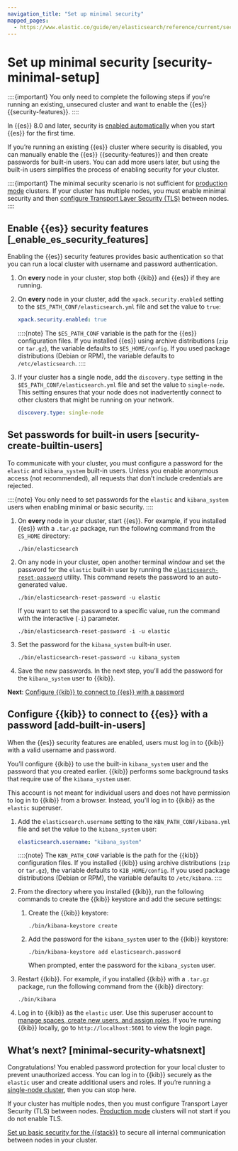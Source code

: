 ```yaml
---
navigation_title: "Set up minimal security"
mapped_pages:
  - https://www.elastic.co/guide/en/elasticsearch/reference/current/security-minimal-setup.html
---
```




# Set up minimal security [security-minimal-setup]


::::{important}
You only need to complete the following steps if you’re running an existing, unsecured cluster and want to enable the {{es}} {{security-features}}.
::::


In {{es}} 8.0 and later, security is [enabled automatically](../deploy/self-managed/installing-elasticsearch.md) when you start {{es}} for the first time.

If you’re running an existing {{es}} cluster where security is disabled, you can manually enable the {{es}} {{security-features}} and then create passwords for built-in users. You can add more users later, but using the built-in users simplifies the process of enabling security for your cluster.

::::{important}
The minimal security scenario is not sufficient for [production mode](../deploy/self-managed/bootstrap-checks.md#dev-vs-prod-mode) clusters. If your cluster has multiple nodes, you must enable minimal security and then [configure Transport Layer Security (TLS)](secure-cluster-communications.md) between nodes.
::::


## Enable {{es}} security features [_enable_es_security_features]

Enabling the {{es}} security features provides basic authentication so that you can run a local cluster with username and password authentication.

1. On **every** node in your cluster, stop both {{kib}} and {{es}} if they are running.
2. On **every** node in your cluster, add the `xpack.security.enabled` setting to the `$ES_PATH_CONF/elasticsearch.yml` file and set the value to `true`:

    ```yaml
    xpack.security.enabled: true
    ```

    ::::{note}
    The `$ES_PATH_CONF` variable is the path for the {{es}} configuration files. If you installed {{es}} using archive distributions (`zip` or `tar.gz`), the variable defaults to `$ES_HOME/config`. If you used package distributions (Debian or RPM), the variable defaults to `/etc/elasticsearch`.
    ::::

3. If your cluster has a single node, add the `discovery.type` setting in the `$ES_PATH_CONF/elasticsearch.yml` file and set the value to `single-node`. This setting ensures that your node does not inadvertently connect to other clusters that might be running on your network.

    ```yaml
    discovery.type: single-node
    ```



## Set passwords for built-in users [security-create-builtin-users]

To communicate with your cluster, you must configure a password for the `elastic` and `kibana_system` built-in users. Unless you enable anonymous access (not recommended), all requests that don’t include credentials are rejected.

::::{note}
You only need to set passwords for the `elastic` and `kibana_system` users when enabling minimal or basic security.
::::


1. On **every** node in your cluster, start {{es}}. For example, if you installed {{es}} with a `.tar.gz` package, run the following command from the `ES_HOME` directory:

    ```shell
    ./bin/elasticsearch
    ```

2. On any node in your cluster, open another terminal window and set the password for the `elastic` built-in user by running the [`elasticsearch-reset-password`](elasticsearch://reference/elasticsearch/command-line-tools/reset-password.md) utility. This command resets the password to an auto-generated value.

    ```shell
    ./bin/elasticsearch-reset-password -u elastic
    ```

    If you want to set the password to a specific value, run the command with the interactive (`-i`) parameter.

    ```shell
    ./bin/elasticsearch-reset-password -i -u elastic
    ```

3. Set the password for the `kibana_system` built-in user.

    ```shell
    ./bin/elasticsearch-reset-password -u kibana_system
    ```

4. Save the new passwords. In the next step, you’ll add the password for the `kibana_system` user to {{kib}}.

**Next**: [Configure {{kib}} to connect to {{es}} with a password](#add-built-in-users)


## Configure {{kib}} to connect to {{es}} with a password [add-built-in-users]

When the {{es}} security features are enabled, users must log in to {{kib}} with a valid username and password.

You’ll configure {{kib}} to use the built-in `kibana_system` user and the password that you created earlier. {{kib}} performs some background tasks that require use of the `kibana_system` user.

This account is not meant for individual users and does not have permission to log in to {{kib}} from a browser. Instead, you’ll log in to {{kib}} as the `elastic` superuser.

1. Add the `elasticsearch.username` setting to the `KBN_PATH_CONF/kibana.yml` file and set the value to the `kibana_system` user:

    ```yaml
    elasticsearch.username: "kibana_system"
    ```

    ::::{note}
    The `KBN_PATH_CONF` variable is the path for the {{kib}} configuration files. If you installed {{kib}} using archive distributions (`zip` or `tar.gz`), the variable defaults to `KIB_HOME/config`. If you used package distributions (Debian or RPM), the variable defaults to `/etc/kibana`.
    ::::

2. From the directory where you installed {{kib}}, run the following commands to create the {{kib}} keystore and add the secure settings:

    1. Create the {{kib}} keystore:

        ```shell
        ./bin/kibana-keystore create
        ```

    2. Add the password for the `kibana_system` user to the {{kib}} keystore:

        ```shell
        ./bin/kibana-keystore add elasticsearch.password
        ```

        When prompted, enter the password for the `kibana_system` user.

3. Restart {{kib}}. For example, if you installed {{kib}} with a `.tar.gz` package, run the following command from the {{kib}} directory:

    ```shell
    ./bin/kibana
    ```

4. Log in to {{kib}} as the `elastic` user. Use this superuser account to [manage spaces, create new users, and assign roles](../users-roles/cluster-or-deployment-auth/quickstart.md). If you’re running {{kib}} locally, go to `http://localhost:5601` to view the login page.


## What’s next? [minimal-security-whatsnext]

Congratulations! You enabled password protection for your local cluster to prevent unauthorized access. You can log in to {{kib}} securely as the `elastic` user and create additional users and roles. If you’re running a [single-node cluster](../deploy/self-managed/bootstrap-checks.md#single-node-discovery), then you can stop here.

If your cluster has multiple nodes, then you must configure Transport Layer Security (TLS) between nodes. [Production mode](../deploy/self-managed/bootstrap-checks.md#dev-vs-prod-mode) clusters will not start if you do not enable TLS.

[Set up basic security for the {{stack}}](secure-cluster-communications.md) to secure all internal communication between nodes in your cluster.


